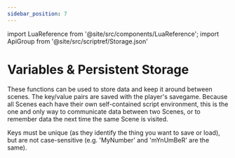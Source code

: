 ```yaml
---
sidebar_position: 7
---
```


import LuaReference from '@site/src/components/LuaReference';
import ApiGroup from '@site/src/scriptref/Storage.json'

# Variables & Persistent Storage

These functions can be used to store data and keep it around between scenes. The key/value pairs are saved with the player's savegame. Because all Scenes each have their own self-contained script environment, this is the one and only way to communicate data between two Scenes, or to remember data the next time the same Scene is visited.

Keys must be unique (as they identify the thing you want to save or load), but are not case-sensitive (e.g. 'MyNumber' and 'mYnUmBeR' are the same).

<LuaReference group={ApiGroup} />
